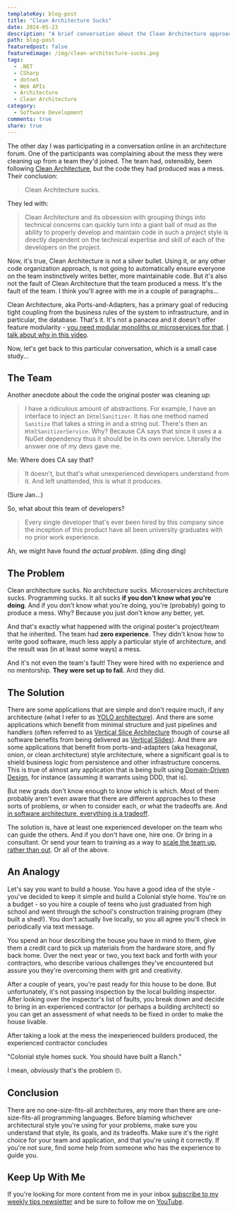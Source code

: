 ```yaml
---
templateKey: blog-post
title: "Clean Architecture Sucks"
date: 2024-05-23
description: "A brief conversation about the Clean Architecture approach and why some teams struggle with it."
path: blog-post
featuredpost: false
featuredimage: /img/clean-architecture-sucks.png
tags:
  - .NET
  - CSharp
  - dotnet
  - Web APIs
  - Architecture
  - Clean Architecture
category:
  - Software Development
comments: true
share: true
---
```


The other day I was participating in a conversation online in an architecture forum. One of the participants was complaining about the mess they were cleaning up from a team they'd joined. The team had, ostensibly, been following [Clean Architecture](https://ardalis.com/clean-architecture-asp-net-core/), but the code they had produced was a mess. Their conclusion:

> Clean Architecture sucks.

They led with:

> Clean Architecture and its obsession with grouping things into technical concerns can quickly turn into a giant ball of mud as the ability to properly develop and maintain code in such a project style is directly dependent on the technical expertise and skill of each of the developers on the project.

Now, it's true, Clean Architecture is not a silver bullet. Using it, or any other code organization approach, is not going to automatically ensure everyone on the team instinctively writes better, more maintainable code. But it's also not the fault of Clean Architecture that the team produced a mess. It's the fault of the team. I think you'll agree with me in a couple of paragraphs...

Clean Architecture, aka Ports-and-Adapters, has a primary goal of reducing tight coupling from the business rules of the system to infrastructure, and in particular, the database. That's it. It's not a panacea and it doesn't offer feature modularity - [you need modular monoliths or microservices for that](https://ardalis.com/introducing-modular-monoliths-goldilocks-architecture/). [I talk about why in this video](https://www.youtube.com/watch?v=wkAc6K09pKQ&t=147s).

Now, let's get back to this particular conversation, which is a small case study...

## The Team

Another anecdote about the code the original poster was cleaning up:

> I have a ridiculous amount of abstractions.
> For example, I have an interface to inject an `IHtmlSanitizer`.
> It has one method named `Sanitize` that takes a string in and a string out.
> There's then an `HtmlSanitizerService`.
> Why?
> Because CA says that since it uses a a NuGet dependency thus it should be in its own service.
> Literally the answer one of my devs gave me.

Me: Where does CA say that?

> It doesn't, but that's what unexperienced developers understand from it. And left unattended, this is what it produces.

(Sure Jan...)

So, what about this team of developers?

> Every single developer that's ever been hired by this company since the inception of this product have all been university graduates with no prior work experience.

Ah, we might have found *the actual problem*. (ding ding ding)

## The Problem

Clean architecture sucks. No architecture sucks. Microservices architecture sucks. Programming sucks. It all sucks **if you don't know what you're doing**. And if you don't know what you're doing, you're (probably) going to produce a mess. Why? Because you just don't know any better, yet.

And that's exactly what happened with the original poster's project/team that he inherited. The team had **zero experience**. They didn't know how to write good software, much less apply a particular style of architecture, and the result was (in at least some ways) a mess.

And it's not even the team's fault! They were hired with no experience and no mentorship. **They were set up to fail.** And they did.

## The Solution

There are some applications that are simple and don't require much, if any architecture (what I refer to as [YOLO architecture](https://deviq.com/practices/yolo-architecture)). And there are some applications which benefit from minimal structure and just pipelines and handlers (often referred to as [Vertical Slice Architecture](https://www.jimmybogard.com/vertical-slice-architecture/) though of course all software benefits from being delivered as [Vertical Slides](https://deviq.com/practices/vertical-slices)). And there are some applications that benefit from ports-and-adapters (aka hexagonal, onion, or clean architecture) style architecture, where a significant goal is to shield business logic from persistence and other infrastructure concerns. This is true of almost any application that is being built using [Domain-Driven Design](https://www.pluralsight.com/courses/domain-driven-design-fundamentals), for instance (assuming it warrants using DDD, that is).

But new grads don't know enough to know which is which. Most of them probably aren't even aware that there are different approaches to these sorts of problems, or when to consider each, or what the tradeoffs are. And [in software architecture, everything is a tradeoff](https://deviq.com/laws/laws-software-architecture).

The solution is, have at least one experienced developer on the team who can guide the others. And if you don't have one, hire one. Or bring in a consultant. Or send your team to training as a way to [scale the team up, rather than out](https://ardalis.com/scaling-your-software-team-develop-vs-hiring/). Or all of the above.

## An Analogy

Let's say you want to build a house. You have a good idea of the style - you've decided to keep it simple and build a Colonial style home. You're on a budget - so you hire a couple of teens who just graduated from high school and went through the school's construction training program (they built a shed!). You don't actually live locally, so you all agree you'll check in periodically via text message.

You spend an hour describing the house you have in mind to them, give them a credit card to pick up materials from the hardware store, and fly back home. Over the next year or two, you text back and forth with your contractors, who describe various challenges they've encountered but assure you they're overcoming them with grit and creativity.

After a couple of years, you're past ready for this house to be done. But unfortunately, it's not passing inspection by the local building inspector. After looking over the inspector's list of faults, you break down and decide to bring in an experienced contractor (or perhaps a building architect) so you can get an assessment of what needs to be fixed in order to make the house livable.

After taking a look at the mess the inexperienced builders produced, the experienced contractor concludes

"Colonial style homes suck. You should have built a Ranch."

I mean, *obviously* that's the problem 🙄.

## Conclusion

There are no one-size-fits-all architectures, any more than there are one-size-fits-all programming languages. Before blaming whichever architectural style you're using for your problems, make sure you understand that style, its goals, and its tradeoffs. Make sure it's the right choice for your team and application, and that you're using it correctly. If you're not sure, find some help from someone who has the experience to guide you.

## Keep Up With Me

If you're looking for more content from me in your inbox [subscribe to my weekly tips newsletter](/tips) and be sure to follow me on [YouTube](https://www.youtube.com/ardalis?sub_confirmation=1).
